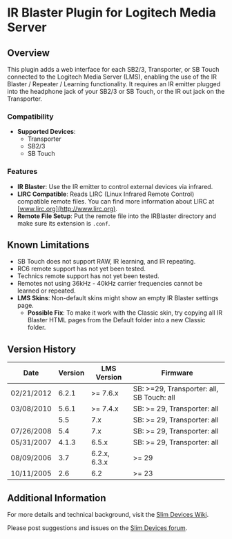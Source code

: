 # IR Blaster Plugin for Logitech Media Server

## Overview

This plugin adds a web interface for each SB2/3, Transporter, or SB Touch connected to the Logitech Media Server (LMS), enabling the use of the IR Blaster / Repeater / Learning functionality. It requires an IR emitter plugged into the headphone jack of your SB2/3 or SB Touch, or the IR out jack on the Transporter.

### Compatibility
- **Supported Devices**: 
  - Transporter 
  - SB2/3 
  - SB Touch

### Features
- **IR Blaster**: Use the IR emitter to control external devices via infrared.
- **LIRC Compatible**: Reads LIRC (Linux Infrared Remote Control) compatible remote files. You can find more information about LIRC at [www.lirc.org](http://www.lirc.org).
- **Remote File Setup**: Put the remote file into the IRBlaster directory and make sure its extension is `.conf`.

## Known Limitations

- SB Touch does not support RAW, IR learning, and IR repeating.
- RC6 remote support has not yet been tested.
- Technics remote support has not yet been tested.
- Remotes not using 36kHz - 40kHz carrier frequencies cannot be learned or repeated.
- **LMS Skins**: Non-default skins might show an empty IR Blaster settings page.
  - **Possible Fix**: To make it work with the Classic skin, try copying all IR Blaster HTML pages from the Default folder into a new Classic folder.

## Version History

| Date       | Version | LMS Version  | Firmware         |
|------------|---------|--------------|------------------|
| 02/21/2012 | 6.2.1   | >= 7.6.x     | SB: >=29, Transporter: all, SB Touch: all |
| 03/08/2010 | 5.6.1   | >= 7.4.x     | SB: >= 29, Transporter: all |
|            | 5.5     | 7.x          | SB: >= 29, Transporter: all | 
| 07/26/2008 | 5.4     | 7.x          | SB: >= 29, Transporter: all |
| 05/31/2007 | 4.1.3   | 6.5.x        | SB: >= 29, Transporter: all |
| 08/09/2006 | 3.7     | 6.2.x, 6.3.x | >= 29            |
| 10/11/2005 | 2.6     | 6.2          | >= 23            |

## Additional Information

For more details and technical background, visit the [Slim Devices Wiki](#).

Please post suggestions and issues on the [Slim Devices forum](http://forums.slimdevices.com).
